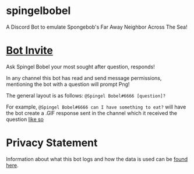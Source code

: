 # spingelbobel
A Discord Bot to emulate Spongebob's Far Away Neighbor Across The Sea!

# [Bot Invite](https://discordapp.com/oauth2/authorize?client_id=481916394410344450&scope=bot)

Ask Spingel Bobel your most sought after question, responds!

In any channel this bot has read and send message permissions, mentioning the bot with a question will prompt Png!

The general layout is as follows: `@Spingel Bobel#6666 [question]?`

For example, `@Spingel Bobel#6666 can I have something to eat?` will have the bot create a .GIF response sent in the channel which it received the question [like so](https://media.discordapp.net/attachments/476812281984974870/709633975932682351/out.gif)

# Privacy Statement

Information about what this bot logs and how the data is used can be [found here](https://github.com/SpingelBobel/Spingel-Bobel/blob/main/PRIVACY.md).
